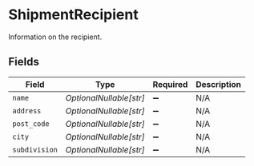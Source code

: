 # ShipmentRecipient

Information on the recipient.


## Fields

| Field                   | Type                    | Required                | Description             |
| ----------------------- | ----------------------- | ----------------------- | ----------------------- |
| `name`                  | *OptionalNullable[str]* | :heavy_minus_sign:      | N/A                     |
| `address`               | *OptionalNullable[str]* | :heavy_minus_sign:      | N/A                     |
| `post_code`             | *OptionalNullable[str]* | :heavy_minus_sign:      | N/A                     |
| `city`                  | *OptionalNullable[str]* | :heavy_minus_sign:      | N/A                     |
| `subdivision`           | *OptionalNullable[str]* | :heavy_minus_sign:      | N/A                     |